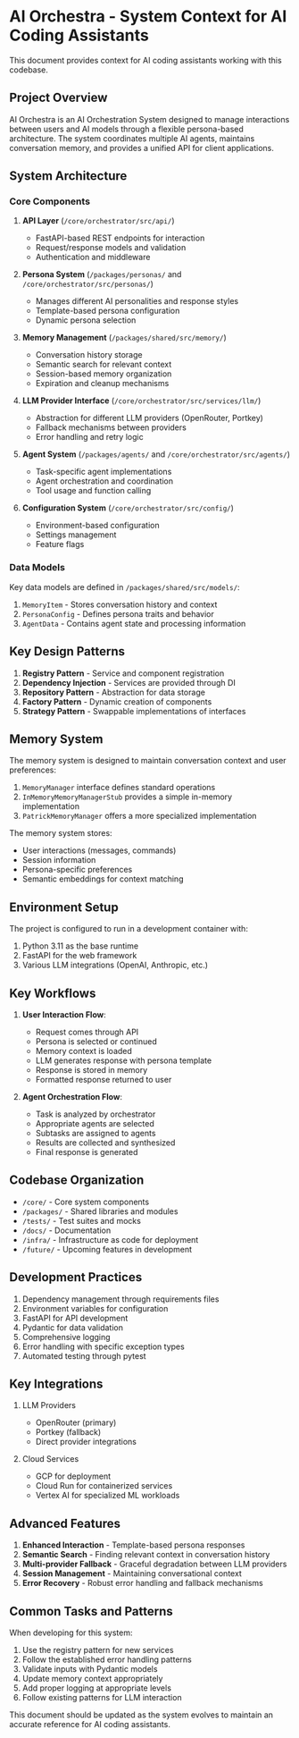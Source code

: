 # AI Orchestra - System Context for AI Coding Assistants

This document provides context for AI coding assistants working with this codebase.

## Project Overview

AI Orchestra is an AI Orchestration System designed to manage interactions between users and AI models through a flexible persona-based architecture. The system coordinates multiple AI agents, maintains conversation memory, and provides a unified API for client applications.

## System Architecture

### Core Components

1. **API Layer** (`/core/orchestrator/src/api/`)
   - FastAPI-based REST endpoints for interaction
   - Request/response models and validation
   - Authentication and middleware

2. **Persona System** (`/packages/personas/` and `/core/orchestrator/src/personas/`)
   - Manages different AI personalities and response styles
   - Template-based persona configuration
   - Dynamic persona selection

3. **Memory Management** (`/packages/shared/src/memory/`)
   - Conversation history storage
   - Semantic search for relevant context
   - Session-based memory organization
   - Expiration and cleanup mechanisms

4. **LLM Provider Interface** (`/core/orchestrator/src/services/llm/`)
   - Abstraction for different LLM providers (OpenRouter, Portkey)
   - Fallback mechanisms between providers
   - Error handling and retry logic

5. **Agent System** (`/packages/agents/` and `/core/orchestrator/src/agents/`)
   - Task-specific agent implementations
   - Agent orchestration and coordination
   - Tool usage and function calling

6. **Configuration System** (`/core/orchestrator/src/config/`)
   - Environment-based configuration
   - Settings management
   - Feature flags

### Data Models

Key data models are defined in `/packages/shared/src/models/`:

1. `MemoryItem` - Stores conversation history and context
2. `PersonaConfig` - Defines persona traits and behavior
3. `AgentData` - Contains agent state and processing information

## Key Design Patterns

1. **Registry Pattern** - Service and component registration
2. **Dependency Injection** - Services are provided through DI
3. **Repository Pattern** - Abstraction for data storage
4. **Factory Pattern** - Dynamic creation of components
5. **Strategy Pattern** - Swappable implementations of interfaces

## Memory System

The memory system is designed to maintain conversation context and user preferences:

1. `MemoryManager` interface defines standard operations
2. `InMemoryMemoryManagerStub` provides a simple in-memory implementation
3. `PatrickMemoryManager` offers a more specialized implementation

The memory system stores:
- User interactions (messages, commands)
- Session information
- Persona-specific preferences
- Semantic embeddings for context matching

## Environment Setup

The project is configured to run in a development container with:

1. Python 3.11 as the base runtime
2. FastAPI for the web framework
3. Various LLM integrations (OpenAI, Anthropic, etc.)

## Key Workflows

1. **User Interaction Flow**:
   - Request comes through API
   - Persona is selected or continued
   - Memory context is loaded
   - LLM generates response with persona template
   - Response is stored in memory
   - Formatted response returned to user

2. **Agent Orchestration Flow**:
   - Task is analyzed by orchestrator
   - Appropriate agents are selected
   - Subtasks are assigned to agents
   - Results are collected and synthesized
   - Final response is generated

## Codebase Organization

- `/core/` - Core system components
- `/packages/` - Shared libraries and modules
- `/tests/` - Test suites and mocks
- `/docs/` - Documentation
- `/infra/` - Infrastructure as code for deployment
- `/future/` - Upcoming features in development

## Development Practices

1. Dependency management through requirements files
2. Environment variables for configuration
3. FastAPI for API development
4. Pydantic for data validation
5. Comprehensive logging
6. Error handling with specific exception types
7. Automated testing through pytest

## Key Integrations

1. LLM Providers
   - OpenRouter (primary)
   - Portkey (fallback)
   - Direct provider integrations

2. Cloud Services
   - GCP for deployment
   - Cloud Run for containerized services
   - Vertex AI for specialized ML workloads

## Advanced Features

1. **Enhanced Interaction** - Template-based persona responses
2. **Semantic Search** - Finding relevant context in conversation history
3. **Multi-provider Fallback** - Graceful degradation between LLM providers
4. **Session Management** - Maintaining conversational context
5. **Error Recovery** - Robust error handling and fallback mechanisms

## Common Tasks and Patterns

When developing for this system:

1. Use the registry pattern for new services
2. Follow the established error handling patterns
3. Validate inputs with Pydantic models
4. Update memory context appropriately
5. Add proper logging at appropriate levels
6. Follow existing patterns for LLM interaction

This document should be updated as the system evolves to maintain an accurate reference for AI coding assistants.